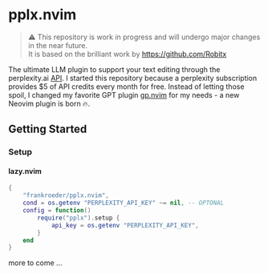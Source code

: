 # pplx.nvim 
> ⚠️ This repository is work in progress and will undergo major changes in the near future. <br>
> It is based on the brilliant work by https://github.com/Robitx

The ultimate LLM plugin to support your text editing through the perplexity.ai [API](https://blog.perplexity.ai/blog/introducing-pplx-api).
I started this repository because a perplexity subscription provides $5 of API credits every month for free.
Instead of letting those spoil, I changed my favorite GPT plugin [gp.nvim](https://github.com/Robitx/gp.nvim) for my needs - a new Neovim plugin is born 🔥.

## Getting Started
### Setup
#### lazy.nvim
```lua
{
    "frankroeder/pplx.nvim",
    cond = os.getenv "PERPLEXITY_API_KEY" ~= nil, -- OPTONAL
    config = function()
        require("pplx").setup {
            api_key = os.getenv "PERPLEXITY_API_KEY",
        }
    end
}
```

more to come ...
